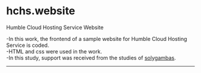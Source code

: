 # hchs.website
Humble Cloud Hosting Service Website<br>

-In this work, the frontend of a sample website for Humble Cloud Hosting Service is coded.<br>
-HTML and css were used in the work.<br>
-In this study, support was received from the studies of <a href="https://github.com/solygambas">solygambas</a>.<br>
<hr>
